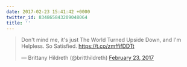 ```yaml
---
date: 2017-02-23 15:41:42 +0000
twitter_id: 834865843209048064
title: ''
---
```


<blockquote class="twitter-tweet"><p lang="en" dir="ltr">Don&#39;t mind me, it&#39;s just The World Turned Upside Down, and I&#39;m Helpless. So Satisfied. <a href="https://t.co/zmffifDDTt">https://t.co/zmffifDDTt</a></p>&mdash; Brittany Hildreth (@britthildreth) <a href="https://twitter.com/britthildreth/status/834861963079450624?ref_src=twsrc%5Etfw">February 23, 2017</a></blockquote>
<script async src="https://platform.twitter.com/widgets.js" charset="utf-8"></script>
